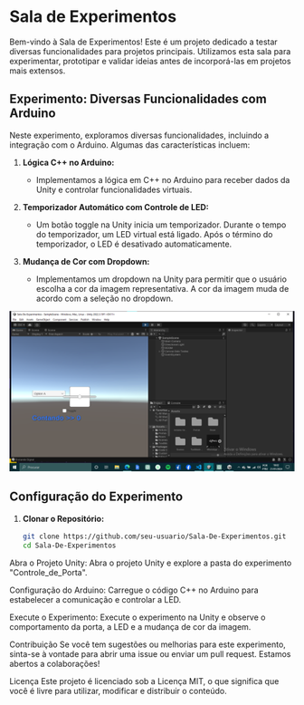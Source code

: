 # Sala de Experimentos

Bem-vindo à Sala de Experimentos! Este é um projeto dedicado a testar diversas funcionalidades para projetos principais. Utilizamos esta sala para experimentar, prototipar e validar ideias antes de incorporá-las em projetos mais extensos.

## Experimento: Diversas Funcionalidades com Arduino

Neste experimento, exploramos diversas funcionalidades, incluindo a integração com o Arduino. Algumas das características incluem:

1. **Lógica C++ no Arduino:**
   - Implementamos a lógica em C++ no Arduino para receber dados da Unity e controlar funcionalidades virtuais.

2. **Temporizador Automático com Controle de LED:**
   - Um botão toggle na Unity inicia um temporizador. Durante o tempo do temporizador, um LED virtual está ligado. Após o término do temporizador, o LED é desativado automaticamente.

3. **Mudança de Cor com Dropdown:**
   - Implementamos um dropdown na Unity para permitir que o usuário escolha a cor da imagem representativa. A cor da imagem muda de acordo com a seleção no dropdown.

![Experimentos Nível 001](https://github.com/elisioMassaqui/Sala-De-Experimentos/blob/main/Assets/Anota%C3%A7%C3%A3o%202024-01-21%20180305.png)

## Configuração do Experimento

1. **Clonar o Repositório:**
   ```bash
   git clone https://github.com/seu-usuario/Sala-De-Experimentos.git
   cd Sala-De-Experimentos

Abra o Projeto Unity:
Abra o projeto Unity e explore a pasta do experimento "Controle_de_Porta".

Configuração do Arduino:
Carregue o código C++ no Arduino para estabelecer a comunicação e controlar a LED.

Execute o Experimento:
Execute o experimento na Unity e observe o comportamento da porta, a LED e a mudança de cor da imagem.

Contribuição
Se você tem sugestões ou melhorias para este experimento, sinta-se à vontade para abrir uma issue ou enviar um pull request. Estamos abertos a colaborações!

Licença
Este projeto é licenciado sob a Licença MIT, o que significa que você é livre para utilizar, modificar e distribuir o conteúdo.
